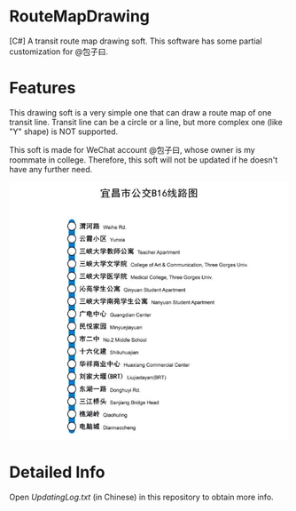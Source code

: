 # RouteMapDrawing
[C#] A transit route map drawing soft. This software has some partial customization for @包子曰.

# Features

This drawing soft is a very simple one that can draw a route map of one transit line. Transit line can be a circle or a line, 
but more complex one (like "Y" shape) is NOT supported.  

This soft is made for WeChat account @包子曰, whose owner is my roommate in college. Therefore, this soft will not be updated if he 
doesn't have any further need. 

![](https://github.com/wklchris/RouteMapDrawing/blob/master/example.jpg)

# Detailed Info

Open *UpdatingLog.txt* (in Chinese) in this repository to obtain more info.